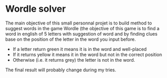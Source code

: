 # Wordle solver

The main objective of this small personnal projet is to build method to suggest words in the game Wordle (the objective of this game is to find a word in english of 5 letters
with suggestion of word and by finding clues base on the position of the letter in the word you input before.

- If a letter return green it means it is in the word and well-placed
- If it returns yellow it means it in the word but not in the correct position
- Otherwise (i.e. it returns grey) the letter is not in the word.

The final result will probably change during my tries.
